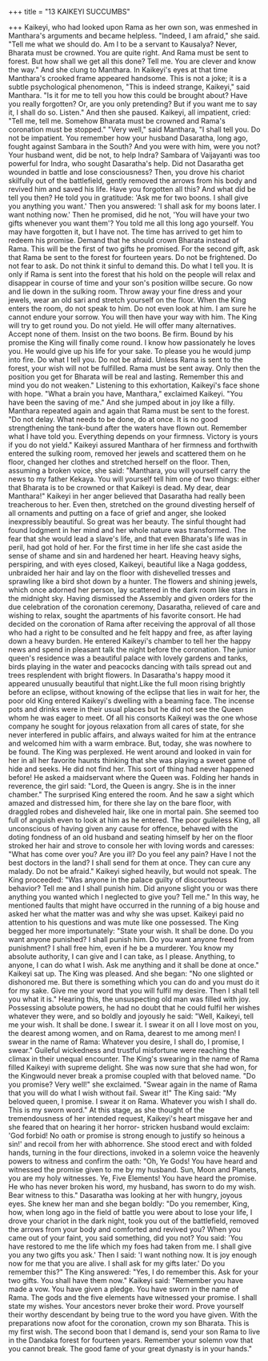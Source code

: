 +++
title = "13 KAIKEYI SUCCUMBS"

+++
Kaikeyi, who had looked upon Rama
as her own son, was enmeshed in
Manthara's
arguments
and
became
helpless.
"Indeed, I am afraid," she said. "Tell
me what we should do. Am I to be a
servant to Kausalya? Never, Bharata must
be crowned. You are quite right. And
Rama must be sent to forest. But how
shall we get all this done? Tell me. You
are clever and know the way."
And she clung to Manthara. In
Kaikeyi's eyes at that time Manthara's
crooked frame appeared handsome. This
is not a joke; it is a subtle psychological
phenomenon,
"This is indeed strange, Kaikeyi," said
Manthara. "Is it for me to tell you how
this could be brought about? Have you
really forgotten? Or, are you only
pretending? But if you want me to say it, I
shall do so. Listen."
And then she paused. Kaikeyi, all
impatient, cried: "Tell me, tell me.
Somehow Bharata must be crowned and
Rama's coronation must be stopped."
"Very well," said Manthara, "I shall tell
you. Do not be impatient. You remember
how your husband Dasaratha, long ago,
fought against Sambara in the South? And
you were with him, were you not? Your
husband went, did be not, to help Indra?
Sambara of Vaijayanti was too powerful
for Indra, who sought Dasaratha's help.
Did not Dasaratha get wounded in battle
and lose consciousness? Then, you drove
his chariot skilfully out of the battlefield,
gently removed the arrows from his body
and revived him and saved his life. Have
you forgotten all this? And what did be
tell you then? He told you in gratitude:
'Ask me for two boons. I shall give you
anything you want.' Then you answered: 'I
shall ask for my boons later. I want
nothing now.' Then he promised, did he
not, 'You will have your two gifts
whenever you want them'? You told me
all this long ago yourself. You may have
forgotten it, but I have not. The time has
arrived to get him to redeem his promise.
Demand that he should crown Bharata
instead of Rama. This will be the first of
two gifts he promised. For the second gift,
ask that Rama be sent to the forest for
fourteen years. Do not be frightened. Do
not fear to ask. Do not think it sinful to
demand this. Do what I tell you. It is only
if Rama is sent into the forest that his hold
on the people will relax and disappear in
course of time and your son's position willbe secure. Go now and lie down in the
sulking room. Throw away your fine dress
and your jewels, wear an old sari and
stretch yourself on the floor. When the
King enters the room, do not speak to
him. Do not even look at him. I am sure
he cannot endure your sorrow. You will
then have your way with him. The King
will try to get round you. Do not yield. He
will offer many alternatives. Accept none
of them. Insist on the two boons. Be firm.
Bound by his promise the King will
finally come round. I know how
passionately he loves you. He would give
up his life for your sake. To please you he
would jump into fire. Do what I tell you.
Do not be afraid. Unless Rama is sent to
the forest, your wish will not be fulfilled.
Rama must be sent away. Only then the
position you get for Bharata will be real
and lasting. Remember this and mind you
do not weaken."
Listening to this exhortation, Kaikeyi's
face shone with hope. "What a brain you
have, Manthara," exclaimed Kaikeyi.
"You have been the saving of me." And
she jumped about in joy like a filly.
Manthara repeated again and again that
Rama must be sent to the forest. "Do not
delay. What needs to be done, do at once.
It is no good strengthening the tank-bund
after the waters have flown out.
Remember what I have told you.
Everything depends on your firmness.
Victory is yours if you do not yield."
Kaikeyi assured Manthara of her
firmness and forthwith entered the sulking
room, removed her jewels and scattered
them on he floor, changed her clothes and
stretched herself on the floor. Then,
assuming a broken voice, she said:
"Manthara, you will yourself carry the
news to my father Kekaya. You will
yourself tell him one of two things: either
that Bharata is to be crowned or that
Kaikeyi is dead. My dear, dear
Manthara!"
Kaikeyi in her anger believed that
Dasaratha had really been treacherous to
her. Even then, stretched on the ground
divesting herself of all ornaments and
putting on a face of grief and anger, she
looked inexpressibly beautiful. So great
was her beauty.
The sinful thought had found lodgment
in her mind and her whole nature was
transformed. The fear that she would lead
a slave's life, and that even Bharata's life
was in peril, had got hold of her. For the
first time in her life she cast aside the
sense of shame and sin and hardened her
heart. Heaving heavy sighs, perspiring,
and with eyes closed, Kaikeyi, beautiful
like a Naga goddess, unbraided her hair
and lay on the floor with dishevelled
tresses and sprawling like a bird shot
down by a hunter. The flowers and
shining jewels, which once adorned her
person, lay scattered in the dark room like
stars in the midnight sky.
Having dismissed the Assembly and
given orders for the due celebration of the
coronation ceremony, Dasaratha, relieved
of care and wishing to relax, sought the
apartments of his favorite consort. He had
decided on the coronation of Rama after
receiving the approval of all those who
had a right to be consulted and he felt
happy and free, as after laying down a
heavy burden.
He entered Kaikeyi's chamber to tell
her the happy news and spend in pleasant
talk the night before the coronation. The
junior queen's residence was a beautiful
palace with lovely gardens and tanks,
birds playing in the water and peacocks
dancing with tails spread out and trees
resplendent with bright flowers. In
Dasaratha's happy mood it appeared
unusually beautiful that night.Like the full moon rising brightly
before an eclipse, without knowing of the
eclipse that lies in wait for her, the poor
old King entered Kaikeyi's dwelling with
a beaming face. The incense pots and
drinks were in their usual places but he
did not see the Queen whom he was eager
to meet.
Of all his consorts Kaikeyi was the one
whose company he sought for joyous
relaxation from all cares of state, for she
never interfered in public affairs, and
always waited for him at the entrance and
welcomed him with a warm embrace. But,
today, she was nowhere to be found.
The King was perplexed. He went
around and looked in vain for her in all
her favorite haunts thinking that she was
playing a sweet game of hide and seeks.
He did not find her. This sort of thing had
never happened before! He asked a
maidservant where the Queen was.
Folding her hands in reverence, the girl
said: "Lord, the Queen is angry. She is in
the inner chamber."
The surprised King entered the room.
And he saw a sight which amazed and
distressed him, for there she lay on the
bare floor, with draggled robes and
disheveled hair, like one in mortal pain.
She seemed too full of anguish even to
look at him as he entered.
The
poor
guileless
King,
all
unconscious of having given any cause for
offence, behaved with the doting fondness
of an old husband and seating himself by
her on the floor stroked her hair and
strove to console her with loving words
and caresses:
"What has come over you? Are you ill?
Do you feel any pain? Have I not the best
doctors in the land? I shall send for them
at once. They can cure any malady. Do
not be afraid."
Kaikeyi sighed heavily, but would not
speak.
The King proceeded: "Was anyone in
the palace guilty of discourteous
behavior? Tell me and I shall punish him.
Did anyone slight you or was there
anything you wanted which I neglected to
give you? Tell me."
In this way, he mentioned faults that
might have occurred in the running of a
big house and asked her what the matter
was and why she was upset. Kaikeyi paid
no attention to his questions and was mute
like one possessed.
The
King
begged
her
more
importunately: "State your wish. It shall
be done. Do you want anyone punished? I
shall punish him. Do you want anyone
freed from punishment? I shall free him,
even if he be a murderer. You know my
absolute authority, I can give and I can
take, as I please. Anything, to anyone, I
can do what I wish. Ask me anything and
it shall be done at once."
Kaikeyi sat up. The King was pleased.
And she began: "No one slighted or
dishonored me. But there is something
which you can do and you must do it for
my sake. Give me your word that you will
fulfil my desire. Then I shall tell you what
it is."
Hearing this, the unsuspecting old man
was filled with joy. Possessing absolute
powers, he had no doubt that he could
fulfil her wishes whatever they were, and
so boldly and joyously he said: "Well,
Kaikeyi, tell me your wish. It shall be
done. I swear it. I swear it on all I love
most on you, the dearest among women,
and on Rama, dearest to me among men! I
swear in the name of Rama: Whatever you
desire, I shall do, I promise, I swear."
Guileful
wickedness
and
trustful
misfortune were reaching the climax in
their unequal encounter. The King's
swearing in the name of Rama filled
Kaikeyi with supreme delight. She was
now sure that she had won, for the Kingwould never break a promise coupled with
that beloved name.
"Do you promise? Very well!" she
exclaimed. "Swear again in the name of
Rama that you will do what I wish
without fail. Swear it!"
The King said: "My beloved queen, I
promise. I swear it on Rama. Whatever
you wish I shall do. This is my sworn
word."
At this stage, as she thought of the
tremendousness of her intended request,
Kaikeyi's heart misgave her and she
feared that on hearing it her horror-
stricken husband would exclaim: 'God
forbid! No oath or promise is strong
enough to justify so heinous a sin!' and
recoil from her with abhorrence.
She stood erect and with folded hands,
turning in the four directions, invoked in a
solemn voice the heavenly powers to
witness and confirm the oath: "Oh, Ye
Gods! You have heard and witnessed the
promise given to me by my husband. Sun,
Moon and Planets, you are my holy
witnesses. Ye, Five Elements! You have
heard the promise. He who has never
broken his word, my husband, has sworn
to do my wish. Bear witness to this."
Dasaratha was looking at her with
hungry, joyous eyes. She knew her man
and she began boldly: "Do you remember,
King, how, when long ago in the field of
battle you were about to lose your life, I
drove your chariot in the dark night, took
you out of the battlefield, removed the
arrows from your body and comforted and
revived you? When you came out of your
faint, you said something, did you not?
You said: 'You have restored to me the
life which my foes had taken from me. I
shall give you any two gifts you ask.'
Then I said: 'I want nothing now. It is joy
enough now for me that you are alive. I
shall ask for my gifts later.' Do you
remember this?"
The King answered: "Yes, I do
remember this. Ask for your two gifts.
You shall have them now."
Kaikeyi said: "Remember you have
made a vow. You have given a pledge.
You have sworn in the name of Rama.
The gods and the five elements have
witnessed your promise. I shall state my
wishes. Your ancestors never broke their
word. Prove yourself their worthy
descendant by being true to the word you
have given. With the preparations now
afoot for the coronation, crown my son
Bharata. This is my first wish. The second
boon that I demand is, send your son
Rama to live in the Dandaka forest for
fourteen years. Remember your solemn
vow that you cannot break. The good
fame of your great dynasty is in your
hands."